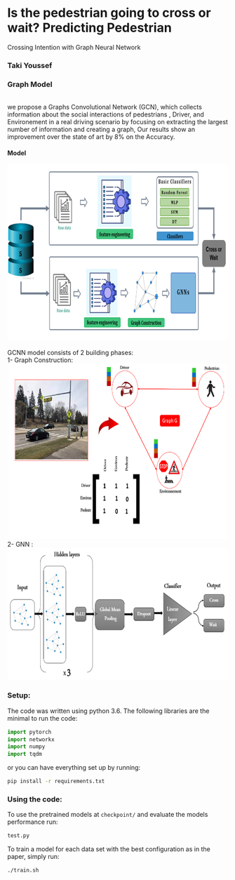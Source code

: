 # Is the pedestrian going to cross or wait? Predicting Pedestrian
Crossing Intention with Graph Neural Network
### Taki Youssef

### Graph Model

<br />
we propose a Graphs Convolutional Network (GCN), which collects information about the social interactions of pedestrians , Driver, and Environement in a real driving scenario  by focusing on extracting the largest number of information and creating a graph,  Our results show an improvement over the state of art by 8% on the Accuracy.



#### Model
<div align='center'>
  <img src="images/models.png" width="700" height="400" >
</div>

<br />
GCNN model consists of 2 building phases: <br />
1- Graph Construction:  <br />
<div align='center'>
<img src="images/graph.png"  width="500" height="400" ></img>
</div>
2- GNN : <br />
<div align='center'>
<img src="images/Gnn2.png"  width="600" height="300" ></img>
</div>


### Setup: 
The code was written using python 3.6. 
The following libraries are the minimal to run the code: 
```python
import pytorch
import networkx
import numpy
import tqdm
```
or you can have everything set up by running: 
```bash
pip install -r requirements.txt
```
### Using the code:
To use the pretrained models at `checkpoint/` and evaluate the models performance run:
```bash
test.py
```

To train a model for each data set with the best configuration as in the paper, simply run:
```bash
./train.sh  
```
